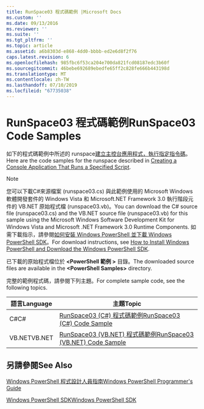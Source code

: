 ```yaml
---
title: RunSpace03 程式碼範例 |Microsoft Docs
ms.custom: ''
ms.date: 09/13/2016
ms.reviewer: ''
ms.suite: ''
ms.tgt_pltfrm: ''
ms.topic: article
ms.assetid: a6b8303d-e868-4dd0-bbbb-ed2e6d8f2f76
caps.latest.revision: 6
ms.openlocfilehash: 985fbc6f53ca204e700da821fcd08187edc3b60f
ms.sourcegitcommit: 46bebe692689ebedfe65ff2c828fe666b443198d
ms.translationtype: MT
ms.contentlocale: zh-TW
ms.lasthandoff: 07/10/2019
ms.locfileid: "67735038"
---
```

# <a name="runspace03-code-samples"></a><span data-ttu-id="c44f8-102">RunSpace03 程式碼範例</span><span class="sxs-lookup"><span data-stu-id="c44f8-102">RunSpace03 Code Samples</span></span>

<span data-ttu-id="c44f8-103">如下的程式碼範例中所述的 runspace[建立主控台應用程式，執行指定指令碼](fd)。</span><span class="sxs-lookup"><span data-stu-id="c44f8-103">Here are the code samples for the runspace described in [Creating a Console Application That Runs a Specified Script](fd).</span></span>

> [!NOTE]
> <span data-ttu-id="c44f8-104">您可以下載C#來源檔案 (runspace03.cs) 與此範例使用的 Microsoft Windows 軟體開發套件的 Windows Vista 和 Microsoft.NET Framework 3.0 執行階段元件的 VB.NET 原始程式檔 (runspace03.vb)。</span><span class="sxs-lookup"><span data-stu-id="c44f8-104">You can download the C# source file (runspace03.cs) and the VB.NET source file (runspace03.vb) for this sample using the Microsoft Windows Software Development Kit for Windows Vista and Microsoft .NET Framework 3.0 Runtime Components.</span></span> <span data-ttu-id="c44f8-105">如需下載指示，請參閱[如何安裝 Windows PowerShell 並下載 Windows PowerShell SDK](/powershell/developer/installing-the-windows-powershell-sdk)。</span><span class="sxs-lookup"><span data-stu-id="c44f8-105">For download instructions, see [How to Install Windows PowerShell and Download the Windows PowerShell SDK](/powershell/developer/installing-the-windows-powershell-sdk).</span></span>
>
> <span data-ttu-id="c44f8-106">已下載的原始程式檔位於 **\<PowerShell 範例 >** 目錄。</span><span class="sxs-lookup"><span data-stu-id="c44f8-106">The downloaded source files are available in the **\<PowerShell Samples>** directory.</span></span>

<span data-ttu-id="c44f8-107">完整的範例程式碼，請參閱下列主題。</span><span class="sxs-lookup"><span data-stu-id="c44f8-107">For complete sample code, see the following topics.</span></span>

|<span data-ttu-id="c44f8-108">語言</span><span class="sxs-lookup"><span data-stu-id="c44f8-108">Language</span></span>|<span data-ttu-id="c44f8-109">主題</span><span class="sxs-lookup"><span data-stu-id="c44f8-109">Topic</span></span>|
|--------------|-----------|
|<span data-ttu-id="c44f8-110">C#</span><span class="sxs-lookup"><span data-stu-id="c44f8-110">C#</span></span>|[<span data-ttu-id="c44f8-111">RunSpace03 (C#) 程式碼範例</span><span class="sxs-lookup"><span data-stu-id="c44f8-111">RunSpace03 (C#) Code Sample</span></span>](./runspace03-csharp-code-sample.md)|
|<span data-ttu-id="c44f8-112">VB.NET</span><span class="sxs-lookup"><span data-stu-id="c44f8-112">VB.NET</span></span>|[<span data-ttu-id="c44f8-113">RunSpace03 (VB.NET) 程式碼範例</span><span class="sxs-lookup"><span data-stu-id="c44f8-113">RunSpace03 (VB.NET) Code Sample</span></span>](./runspace03-vb-net-code-sample.md)|

## <a name="see-also"></a><span data-ttu-id="c44f8-114">另請參閱</span><span class="sxs-lookup"><span data-stu-id="c44f8-114">See Also</span></span>

[<span data-ttu-id="c44f8-115">Windows PowerShell 程式設計人員指南</span><span class="sxs-lookup"><span data-stu-id="c44f8-115">Windows PowerShell Programmer's Guide</span></span>](./windows-powershell-programmer-s-guide.md)

[<span data-ttu-id="c44f8-116">Windows PowerShell SDK</span><span class="sxs-lookup"><span data-stu-id="c44f8-116">Windows PowerShell SDK</span></span>](../windows-powershell-reference.md)